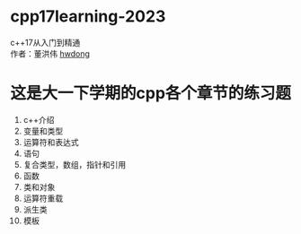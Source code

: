 #  cpp17learning-2023
c++17从入门到精通<br>
作者：董洪伟
[hwdong](https://github.com/hwdong-net/cplusplus17)
# 这是大一下学期的cpp各个章节的练习题<br>
1. c++介绍
2. 变量和类型
3. 运算符和表达式
4. 语句
5. 复合类型，数组，指针和引用
6. 函数
7. 类和对象
8. 运算符重载
9. 派生类
10. 模板
